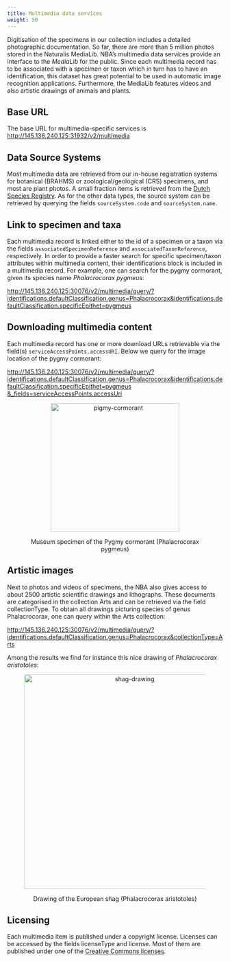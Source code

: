 ```yaml
---
title: Multimedia data services
weight: 50
---
```


Digitisation of the specimens in our collection includes a detailed photographic documentation. So far, there are more than 
5 million photos stored in the Naturalis MediaLib. NBA’s multimedia data services provide an interface to the *MediaLib* for 
the public. Since each multimedia record has to be associated with a specimen or taxon which in turn has to have an identification, 
this dataset has great potential to be used in automatic image recognition applications. Furthermore, the MediaLib features 
videos and also artistic drawings of animals and plants. 

## Base URL
The base URL for multimedia-specific services is http://145.136.240.125:31932/v2/multimedia

## Data Source Systems
Most multimedia data are retrieved from our in-house registration systems for botanical (BRAHMS) or zoological/geological (CRS) specimens, 
and most are plant photos. A small fraction items is retrieved from the [Dutch Species Registry](http://www.nederlandsesoorten.nl/). As for 
the other data types, the source system can be retrieved by querying the fields `sourceSystem.code` and `sourceSystem.name`. 

## Link to specimen and taxa
Each multimedia record is linked either to the id of a specimen or a taxon via the fields `associatedSpecimenReference` 
and `associatedTaxonReference`, respectively. In order to provide a faster search for specific specimen/taxon attributes within multimedia 
content, their identifications block is included in a multimedia record. For example, one can search for 
the pygmy cormorant, given its species name *Phalacrocorax pygmeus*:

http://145.136.240.125:30076/v2/multimedia/query/?identifications.defaultClassification.genus=Phalacrocorax&identifications.defaultClassification.specificEpithet=pygmeus

## Downloading multimedia content
Each multimedia record has one or more download URLs retrievable via the field(s) `serviceAccessPoints.accessURI`. Below we query for 
the image location of the pygmy cormorant: 

[http://145.136.240.125:30076/v2/multimedia/query/?identifications.defaultClassification.genus=Phalacrocorax&identifications.defaultClassification.specificEpithet=pygmeus
&_fields=serviceAccessPoints.accessUri](http://145.136.240.125:30076/v2/multimedia/query/?identifications.defaultClassification.genus=Phalacrocorax&identifications.defaultClassification.specificEpithet=pygmeus&_fields=serviceAccessPoints.accessUri)

<figure>
<div style="text-align: center;">
	<p><img src="http://medialib.naturalis.nl/file/id/ZMA.AVES.38187/format/large" align="center"
		alt="pigmy-cormorant" width=300>
		<figcaption>Museum specimen of the Pygmy cormorant (Phalacrocorax pygmeus)</figcaption>
	</div>
</figure>


## Artistic images
Next to photos and videos of specimens, the NBA also gives access to about 2500 artistic scientific drawings and lithographs. 
These documents are categorised in the collection Arts and can be retrieved via the field collectionType. To obtain all drawings 
picturing species of genus Phalacrocorax, one can query within the Arts collection:

http://145.136.240.125:30076/v2/multimedia/query/?identifications.defaultClassification.genus=Phalacrocorax&collectionType=Arts

Among the results we find for instance this nice drawing of *Phalacrocorax aristotoles*:
 
<figure>
<div style="text-align: center;">
	<p><img src="http://medialib.naturalis.nl/file/id/image-134788/format/large" align="center" width=500
    alt="shag-drawing">
  <figcaption>Drawing of the European shag (Phalacrocorax aristotoles)</figcaption>
</div>
</figure>

## Licensing
Each multimedia item is published under a copyright license. Licenses can be accessed by the fields licenseType 
and license. Most of them are published under one of the [Creative Commons licenses](https://creativecommons.org/).

